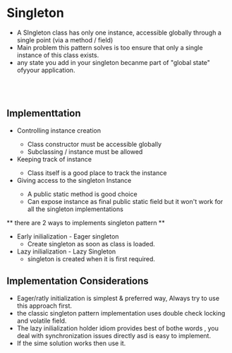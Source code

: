 <h1> Singleton</h1>

<ul>
  <li>A SIngleton class has only one instance, accessible globally through a single point (via a method / field)</li>
  <li> Main problem this pattern solves is too ensure that only a single instance of this class exists.
  <li> any state you add in your singleton becanme part of "global state" ofyyour application.
</ul> 


<br><br>
<h2>Implementtation</h2>
<ul>
  <li>Controlling instance creation </li>
  <ul>
    <li> Class constructor must be accessible globally</li>
    <li>Subclassing / instance must be allowed </li>
  </ul>
  <li> Keeping track of instance</li>
  <ul>
    <li>Class itself is a good place to track the instance</li>
  </ul>
  <li>Giving access to the singleton Instance</li>
  <ul>
    <li> A public static method is good choice </li>
    <li> Can expose instance as final public static field but it won't work for all the singleton implementations </li>
  </ul>
 </ul>
  
  
  ** there are 2 ways to implements singleton pattern **
  - Early inilialization - Eager singleton
     -  Create singleton as soon as class is loaded.
  -  Lazy inilialization - Lazy Singleton
     -  singleton is created when it is first required.
     
     
 <h2> Implementation Considerations </h2>
 <ul>
 <li> Eager/ratly initialization is simplest & preferred way, Always try to use this approach first. </li>
 <li> the classic singleton pattern implementation uses double check locking and volatile field.</li>
 <li> The lazy inilialization holder idiom provides best of bothe words , you deal with synchronization issues directly asd is easy to implement. </li>
 <li> If the sime solution works then  use it.</li>
 </ul>
    
